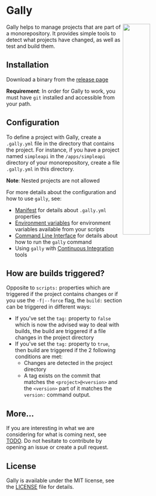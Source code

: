 # Gally

<img align="right" src="https://user-images.githubusercontent.com/747/49454572-b0c3e600-f7e5-11e8-9be3-3feadfff1a52.jpeg" width="38%">

Gally helps to manage projects that are part of a monorepository. It provides
simple tools to detect what projects have changed, as well as test and build
them.

## Installation

Download a binary from the [release page](https://github.com/missena-corp/gally/releases)

**Requirement**: In order for Gally to work, you must have `git` installed
and accessible from your path.

## Configuration

To define a project with Gally, create a `.gally.yml` file in the directory
that contains the project. For instance, if you have a project named
`simpleapi` in the `/apps/simpleapi` directory of your monorepository, create
a file `.gally.yml` in this directory.

**Note**: Nested projects are not allowed

For more details about the configuration and how to use `gally`, see:

- [Manifest](docs/MANIFEST.md) for details about `.gally.yml` properties
- [Environment variables](docs/VARIABLES.md) for environment variables
  available from your scripts
- [Command Line Interface](docs/COMMAND.md) for details about how to run
  the `gally` command
- Using `gally` with [Continuous Integration](docs/CI.md) tools

## How are builds triggered?

Opposite to `scripts:` properties which are triggered if the project
contains changes or if you use the `-f|--force` flag, the `build:` section
can be triggered in different ways:

- If you've set the `tag:` property to `false` which is now the advised way
  to deal with builds, the build are triggered if a file changes in the
  project directory
- If you've set the `tag:` property to `true`, then build are triggered if
  the 2 following conditions are met:
  - Changes are detected in the project directory
  - A tag exists on the commit that matches the `<project>@<version>` and
    the `<version>` part of it matches the `version:` command output.

## More...

If you are interesting in what we are considering for what is coming next,
see [TODO](TODO.md). Do not hesitate to contribute by opening an issue or
create a pull request.

## License

Gally is available under the MIT license, see the [LICENSE](LICENSE) file for
details.
